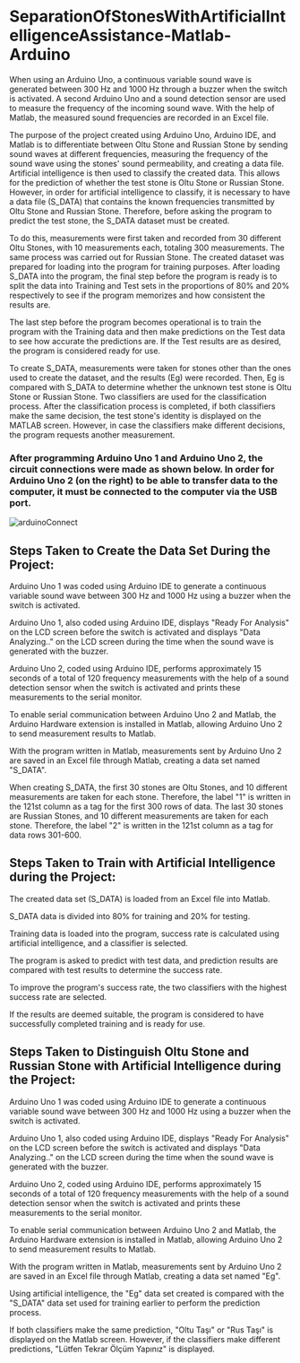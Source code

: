 # SeparationOfStonesWithArtificialIntelligenceAssistance-Matlab-Arduino

When using an Arduino Uno, a continuous variable sound wave is generated between 300 Hz and 1000 Hz through a buzzer when the switch is activated. A second Arduino Uno and a sound detection sensor are used to measure the frequency of the incoming sound wave. With the help of Matlab, the measured sound frequencies are recorded in an Excel file.

The purpose of the project created using Arduino Uno, Arduino IDE, and Matlab is to differentiate between Oltu Stone and Russian Stone by sending sound waves at different frequencies, measuring the frequency of the sound wave using the stones' sound permeability, and creating a data file. Artificial intelligence is then used to classify the created data. This allows for the prediction of whether the test stone is Oltu Stone or Russian Stone. However, in order for artificial intelligence to classify, it is necessary to have a data file (S_DATA) that contains the known frequencies transmitted by Oltu Stone and Russian Stone. Therefore, before asking the program to predict the test stone, the S_DATA dataset must be created.

To do this, measurements were first taken and recorded from 30 different Oltu Stones, with 10 measurements each, totaling 300 measurements. The same process was carried out for Russian Stone. The created dataset was prepared for loading into the program for training purposes. After loading S_DATA into the program, the final step before the program is ready is to split the data into Training and Test sets in the proportions of 80% and 20% respectively to see if the program memorizes and how consistent the results are.

The last step before the program becomes operational is to train the program with the Training data and then make predictions on the Test data to see how accurate the predictions are. If the Test results are as desired, the program is considered ready for use.

To create S_DATA, measurements were taken for stones other than the ones used to create the dataset, and the results (Eg) were recorded. Then, Eg is compared with S_DATA to determine whether the unknown test stone is Oltu Stone or Russian Stone. Two classifiers are used for the classification process. After the classification process is completed, if both classifiers make the same decision, the test stone's identity is displayed on the MATLAB screen. However, in case the classifiers make different decisions, the program requests another measurement.

### After programming Arduino Uno 1 and Arduino Uno 2, the circuit connections were made as shown below. In order for Arduino Uno 2 (on the right) to be able to transfer data to the computer, it must be connected to the computer via the USB port.

![arduinoConnect](https://github.com/KaracaSait/SeparationOfStonesWithArtificialIntelligenceAssistance-Matlab-Arduino/assets/141579460/8cc2379d-8074-408f-bad5-6cee0f0499ff)

## Steps Taken to Create the Data Set During the Project:

Arduino Uno 1 was coded using Arduino IDE to generate a continuous variable sound wave between 300 Hz and 1000 Hz using a buzzer when the switch is activated.

Arduino Uno 1, also coded using Arduino IDE, displays "Ready For Analysis" on the LCD screen before the switch is activated and displays "Data Analyzing.." on the LCD screen during the time when the sound wave is generated with the buzzer.

Arduino Uno 2, coded using Arduino IDE, performs approximately 15 seconds of a total of 120 frequency measurements with the help of a sound detection sensor when the switch is activated and prints these measurements to the serial monitor.

To enable serial communication between Arduino Uno 2 and Matlab, the Arduino Hardware extension is installed in Matlab, allowing Arduino Uno 2 to send measurement results to Matlab.

With the program written in Matlab, measurements sent by Arduino Uno 2 are saved in an Excel file through Matlab, creating a data set named "S_DATA".

When creating S_DATA, the first 30 stones are Oltu Stones, and 10 different measurements are taken for each stone. Therefore, the label "1" is written in the 121st column as a tag for the first 300 rows of data. The last 30 stones are Russian Stones, and 10 different measurements are taken for each stone. Therefore, the label "2" is written in the 121st column as a tag for data rows 301-600.

## Steps Taken to Train with Artificial Intelligence during the Project:

The created data set (S_DATA) is loaded from an Excel file into Matlab.

S_DATA data is divided into 80% for training and 20% for testing.

Training data is loaded into the program, success rate is calculated using artificial intelligence, and a classifier is selected.

The program is asked to predict with test data, and prediction results are compared with test results to determine the success rate.

To improve the program's success rate, the two classifiers with the highest success rate are selected.

If the results are deemed suitable, the program is considered to have successfully completed training and is ready for use.

## Steps Taken to Distinguish Oltu Stone and Russian Stone with Artificial Intelligence during the Project:

Arduino Uno 1 was coded using Arduino IDE to generate a continuous variable sound wave between 300 Hz and 1000 Hz using a buzzer when the switch is activated.

Arduino Uno 1, also coded using Arduino IDE, displays "Ready For Analysis" on the LCD screen before the switch is activated and displays "Data Analyzing.." on the LCD screen during the time when the sound wave is generated with the buzzer.

Arduino Uno 2, coded using Arduino IDE, performs approximately 15 seconds of a total of 120 frequency measurements with the help of a sound detection sensor when the switch is activated and prints these measurements to the serial monitor.

To enable serial communication between Arduino Uno 2 and Matlab, the Arduino Hardware extension is installed in Matlab, allowing Arduino Uno 2 to send measurement results to Matlab.

With the program written in Matlab, measurements sent by Arduino Uno 2 are saved in an Excel file through Matlab, creating a data set named "Eg".

Using artificial intelligence, the "Eg" data set created is compared with the "S_DATA" data set used for training earlier to perform the prediction process.

If both classifiers make the same prediction, "Oltu Taşı" or "Rus Taşı" is displayed on the Matlab screen. However, if the classifiers make different predictions, "Lütfen Tekrar Ölçüm Yapınız" is displayed.
